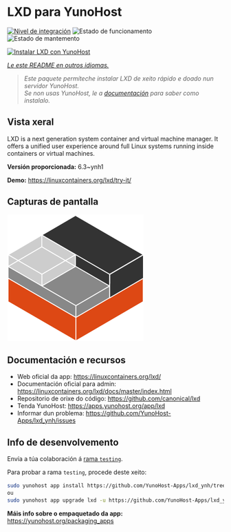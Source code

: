 <!--
NOTA: Este README foi creado automáticamente por <https://github.com/YunoHost/apps/tree/master/tools/readme_generator>
NON debe editarse manualmente.
-->

# LXD para YunoHost

[![Nivel de integración](https://apps.yunohost.org/badge/integration/lxd)](https://ci-apps.yunohost.org/ci/apps/lxd/)
![Estado de funcionamento](https://apps.yunohost.org/badge/state/lxd)
![Estado de mantemento](https://apps.yunohost.org/badge/maintained/lxd)

[![Instalar LXD con YunoHost](https://install-app.yunohost.org/install-with-yunohost.svg)](https://install-app.yunohost.org/?app=lxd)

*[Le este README en outros idiomas.](./ALL_README.md)*

> *Este paquete permíteche instalar LXD de xeito rápido e doado nun servidor YunoHost.*  
> *Se non usas YunoHost, le a [documentación](https://yunohost.org/install) para saber como instalalo.*

## Vista xeral

LXD is a next generation system container and virtual machine manager. It offers a unified user experience around full Linux systems running inside containers or virtual machines.

**Versión proporcionada:** 6.3~ynh1

**Demo:** <https://linuxcontainers.org/lxd/try-it/>

## Capturas de pantalla

![Captura de pantalla de LXD](./doc/screenshots/LXD-logo.png)

## Documentación e recursos

- Web oficial da app: <https://linuxcontainers.org/lxd/>
- Documentación oficial para admin: <https://linuxcontainers.org/lxd/docs/master/index.html>
- Repositorio de orixe do código: <https://github.com/canonical/lxd>
- Tenda YunoHost: <https://apps.yunohost.org/app/lxd>
- Informar dun problema: <https://github.com/YunoHost-Apps/lxd_ynh/issues>

## Info de desenvolvemento

Envía a túa colaboración á [rama `testing`](https://github.com/YunoHost-Apps/lxd_ynh/tree/testing).

Para probar a rama `testing`, procede deste xeito:

```bash
sudo yunohost app install https://github.com/YunoHost-Apps/lxd_ynh/tree/testing --debug
ou
sudo yunohost app upgrade lxd -u https://github.com/YunoHost-Apps/lxd_ynh/tree/testing --debug
```

**Máis info sobre o empaquetado da app:** <https://yunohost.org/packaging_apps>
